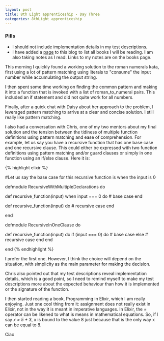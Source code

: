 ```yaml
---
layout: post
title: 8th Light apprenticeship - Day Three
categories: 8thLight apprenticeship
---
```


### Pills
 - I should not include implementation details in my test descriptions.
 - I have added a [page](http://andreamazzarella.com/books.html) to this blog to 
list all books I will be reading. I am also taking notes as I read. Links to my 
notes are on the books page.

This morning I quickly found a working solution to the roman numerals kata, first
using a lot of pattern matching using literals to "consume" the input number while 
accumulating the output string.

I then spent some time working on finding the common pattern and making it into a
function that is invoked with a list of roman_to_numeral pairs. This included an
if statement and did not quite work for all numbers.

Finally, after a quick chat with Daisy about her approach to the problem, I leveraged
pattern matching to arrive at a clear and concise solution. I still really like 
pattern matching.

I also had a conversation with Chris, one of my two mentors about my final solution
and the tension between the tidiness of multiple function definitions using pattern 
matching and ease of comprehension. For example, let us say you have a recursive
function that has one base case and one recursive clause. This could either be 
expressed with two function definitions using pattern matching and/or guard clauses
or simply in one function using an if/else clause. Here it is:

{% highlight elixir %}

#Let us say the base case for this recursive function is when the input is 0

defmodule RecursiveWithMultipleDeclarations do


  def recursive_function(input) when input === 0 do 
    # base case
  end 

  def recursive_function(input) do
    # recursive case
  end

end

defmodule RecursiveInOneClause do

  def recursive_function(input) do
    if (input === 0) do
      # base case
    else
      # recursive case
    end
  end 

end
{% endhighlight %}

I prefer the first one. However, I think the choice will depend on the situation, 
with simplicity as the main parameter for making the decision.

Chris also pointed out that my test descriptions reveal implementation details, 
which is a good point, so I need to remind myself to make my test descriptions 
more about the expected behaviour than how it is implemented or the signature of
the function.

I then started reading a book, Programming in Elixir, which I am really enjoying.
Just one cool thing from it: assignment does not really exist in Elixir, not in 
the way it is meant in imperative languages. In Elixir, the *=* operator can be 
likened to what is means in mathematical equations. So, if I say *x = 5 + 3*, x is
bound to the value 8 just because that is the only way x can be equal to 8.

Ciao
